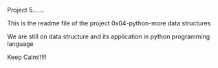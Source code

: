 Project 5.......

This is the readme file of the project 0x04-python-more data structures

We are still on data structure and its application in python programming language

Keep Calm!!!!!
